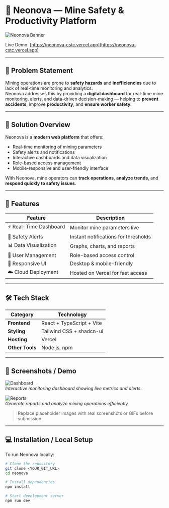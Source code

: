# 🌌 Neonova — Mine Safety & Productivity Platform

![Neonova Banner](https://via.placeholder.com/1200x300?text=Neonova+Dashboard)

Live Demo: [https://neonova-cstc.vercel.app](https://neonova-cstc.vercel.app)

---

## 📝 Problem Statement

Mining operations are prone to **safety hazards** and **inefficiencies** due to lack of real-time monitoring and analytics.  
Neonova addresses this by providing a **digital dashboard** for real-time mine monitoring, alerts, and data-driven decision-making — helping to **prevent accidents**, improve **productivity**, and **ensure worker safety**.

---

## 🚀 Solution Overview

Neonova is a **modern web platform** that offers:

- Real-time monitoring of mining parameters  
- Safety alerts and notifications  
- Interactive dashboards and data visualization  
- Role-based access management  
- Mobile-responsive and user-friendly interface  

With Neonova, mine operators can **track operations**, **analyze trends**, and **respond quickly to safety issues**.

---

## 🧠 Features

| Feature | Description |
|---------|-------------|
| ⚡ Real-Time Dashboard | Monitor mine parameters live |
| 🔔 Safety Alerts | Instant notifications for thresholds |
| 📊 Data Visualization | Graphs, charts, and reports |
| 👤 User Management | Role-based access control |
| 📱 Responsive UI | Desktop & mobile-friendly |
| ☁️ Cloud Deployment | Hosted on Vercel for fast access |

---

## 🛠 Tech Stack

| Category | Technology |
|----------|------------|
| **Frontend** | React + TypeScript + Vite |
| **Styling** | Tailwind CSS + shadcn-ui |
| **Hosting** | Vercel |
| **Other Tools** | Node.js, npm |

---

## 🎨 Screenshots / Demo

![Dashboard](https://via.placeholder.com/800x400?text=Dashboard+Screenshot)  
*Interactive monitoring dashboard showing live metrics and alerts.*

![Reports](https://via.placeholder.com/800x400?text=Reports+Screenshot)  
*Generate reports and analyze mining operations efficiently.*

> Replace placeholder images with real screenshots or GIFs before submission.

---

## 💻 Installation / Local Setup

To run Neonova locally:

```bash
# Clone the repository
git clone <YOUR_GIT_URL>
cd neonova

# Install dependencies
npm install

# Start development server
npm run dev
